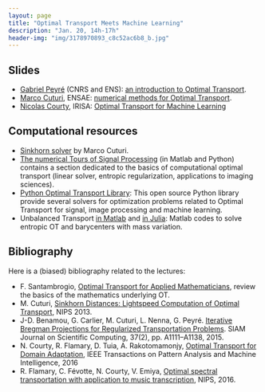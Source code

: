```yaml
---
layout: page
title: "Optimal Transport Meets Machine Learning"
description: "Jan. 20, 14h-17h"
header-img: "img/3178970893_c8c52ac6b8_b.jpg"
---
```


Slides
----

- [Gabriel Peyré](http://www.gpeyre.com) (CNRS and ENS): [an introduction to Optimal Transport](../slides/mc01-peyre.pdf).
- [Marco Cuturi](http://marcocuturi.net/), ENSAE: [numerical methods for Optimal Transport](../slides/mc01-cuturi.pdf).
- [Nicolas Courty](http://people.irisa.fr/Nicolas.Courty/), IRISA: [Optimal Transport for Machine Learning](../slides/mc01-courty.pdf)

Computational resources
----

- [Sinkhorn solver](http://marcocuturi.net/SI.html) by Marco Cuturi.
- [The numerical Tours of Signal Processing](numerical-tours.com) (in Matlab and Python) contains a section dedicated to the basics of computational optimal transport (linear solver, entropic regularization, applications to imaging sciences).
- [Python Optimal Transport Library](https://github.com/rflamary/POT): This open source Python library provide several solvers for optimization problems related to Optimal Transport for signal, image processing and machine learning.
- Unbalanced Transport [in Matlab](https://github.com/gpeyre/2017-MCOM-unbalanced-ot) and [in Julia](https://github.com/lchizat/optimal-transport): Matlab codes to solve entropic OT and barycenters with mass variation.

Bibliography
----

Here is a (biased) bibliography related to the lectures:

- F. Santambrogio, [Optimal Transport for Applied Mathematicians](http://www.springer.com/fr/book/9783319208275), review the basics of the mathematics underlying OT.
- M. Cuturi, [Sinkhorn Distances: Lightspeed Computation of Optimal Transport](http://marcocuturi.net/Papers/cuturi13sinkhorn.pdf), NIPS 2013.
- J-D. Benamou, G. Carlier, M. Cuturi, L. Nenna, G. Peyré. [Iterative Bregman Projections for Regularized Transportation Problems](https://hal.archives-ouvertes.fr/hal-01096124). SIAM Journal on Scientific Computing, 37(2), pp. A1111–A1138, 2015.
- N. Courty, R. Flamary, D. Tuia, A. Rakotomamonjy, [Optimal Transport for Domain Adaptation](https://hal.archives-ouvertes.fr/hal-01377220/file/OTPAMI.pdf), IEEE Transactions on Pattern Analysis and Machine Intelligence, 2016
- R. Flamary, C. Févotte, N. Courty, V. Emiya, [Optimal spectral transportation with application to music transcription](https://hal.archives-ouvertes.fr/hal-01377533/file/nips_2016.pdf), NIPS, 2016.
